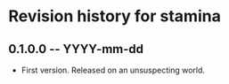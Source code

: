 # Revision history for stamina

## 0.1.0.0 -- YYYY-mm-dd

* First version. Released on an unsuspecting world.
